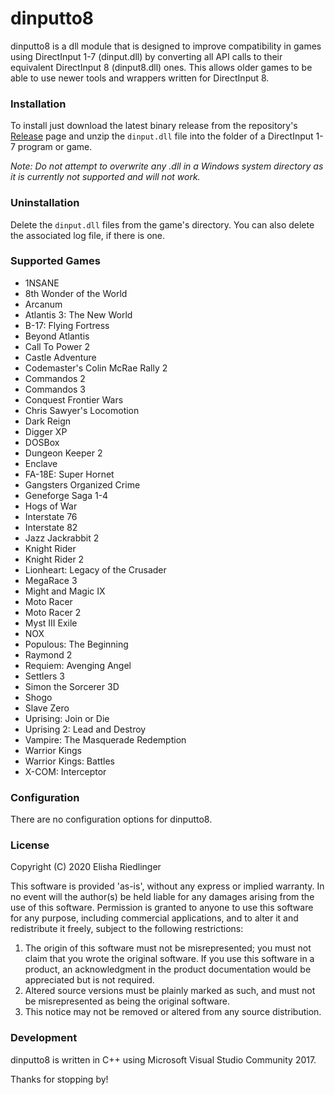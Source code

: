 # dinputto8

dinputto8 is a dll module that is designed to improve compatibility in games using DirectInput 1-7 (dinput.dll) by converting all API calls to their equivalent DirectInput 8 (dinput8.dll) ones. This allows older games to be able to use newer tools and wrappers written for DirectInput 8.

### Installation

To install just download the latest binary release from the repository's [Release](https://github.com/elishacloud/dinputto8/releases) page and unzip the `dinput.dll` file into the folder of a DirectInput 1-7 program or game.

_Note: Do not attempt to overwrite any .dll in a Windows system directory as it is currently not supported and will not work._

### Uninstallation

Delete the `dinput.dll` files from the game's directory. You can also delete the associated log file, if there is one.

### Supported Games

 * 1NSANE
 * 8th Wonder of the World
 * Arcanum
 * Atlantis 3: The New World
 * B-17: Flying Fortress
 * Beyond Atlantis
 * Call To Power 2
 * Castle Adventure
 * Codemaster's Colin McRae Rally 2
 * Commandos 2
 * Commandos 3
 * Conquest Frontier Wars
 * Chris Sawyer's Locomotion
 * Dark Reign
 * Digger XP
 * DOSBox
 * Dungeon Keeper 2
 * Enclave
 * FA-18E: Super Hornet
 * Gangsters Organized Crime
 * Geneforge Saga 1-4
 * Hogs of War
 * Interstate 76
 * Interstate 82
 * Jazz Jackrabbit 2
 * Knight Rider
 * Knight Rider 2
 * Lionheart: Legacy of the Crusader
 * MegaRace 3
 * Might and Magic IX
 * Moto Racer
 * Moto Racer 2
 * Myst III Exile
 * NOX
 * Populous: The Beginning
 * Raymond 2
 * Requiem: Avenging Angel
 * Settlers 3
 * Simon the Sorcerer 3D
 * Shogo
 * Slave Zero
 * Uprising: Join or Die
 * Uprising 2: Lead and Destroy
 * Vampire: The Masquerade Redemption
 * Warrior Kings
 * Warrior Kings: Battles
 * X-COM: Interceptor

### Configuration

There are no configuration options for dinputto8.

### License
Copyright (C) 2020 Elisha Riedlinger

This software is provided 'as-is', without any express or implied warranty. In no event will the author(s) be held liable for any damages arising from the use of this software. Permission is granted to anyone to use this software for any purpose, including commercial applications, and to alter it and redistribute it freely, subject to the following restrictions:

1. The origin of this software must not be misrepresented; you must not claim that you wrote the original software. If you use this software in a product, an acknowledgment in the product documentation would be appreciated but is not required.
2. Altered source versions must be plainly marked as such, and must not be misrepresented as being the original software.
3. This notice may not be removed or altered from any source distribution.

### Development
dinputto8 is written in C++ using Microsoft Visual Studio Community 2017.

Thanks for stopping by!
